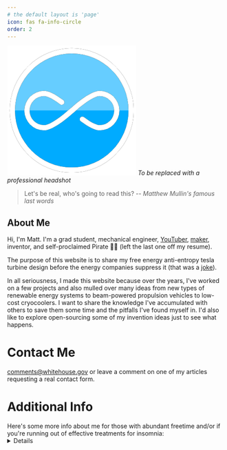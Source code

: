 ```yaml
---
# the default layout is 'page'
icon: fas fa-info-circle
order: 2
---
```



<section markdown=0>


<!---
<img src="https://media.licdn.com/dms/image/C5603AQGh6JdP9tQqrQ/profile-displayphoto-shrink_800_800/0/1654610377735?e=1677715200&v=beta&t=pLsF3f8_EsUjdMkNjBqwo8AOv_K3yBGK2ravXKL5Grc" alt="a really cool guy" width="50%" style="object-fit: cover; border-radius: 50%; margin-left: auto; margin-right: auto;">
-->

</section>

<section markdown=1>

![Desktop View](/assets/img/MM_Logo.png)
_To be replaced with a professional headshot_


> Let's be real, who's going to read this?
> -- <cite>Matthew Mullin's famous last words</cite>

# About Me
Hi, I'm Matt. I'm a grad student, mechanical engineer, [YouTuber](https://www.youtube.com/user/GalacticsTutorials/featured), [maker](https://www.youtube.com/channel/UC7IVAaYbsnq1icQKPBbQzzw), inventor, and self-proclaimed Pirate 🏴‍☠️ (left the last one off my resume).

The purpose of this website is to share my free energy anti-entropy tesla turbine design before the energy companies suppress it (that was a [joke](https://en.wikipedia.org/wiki/Joke)).

In all seriousness, I made this website because over the years, I've worked on a few projects and also mulled over many ideas from new types of renewable energy systems to beam-powered propulsion vehicles to low-cost cryocoolers. I want to share the knowledge I've accumulated with others to save them some time and the pitfalls I've found myself in. I'd also like to explore open-sourcing some of my invention ideas just to see what happens.

</section>

# Contact Me
<comments@whitehouse.gov> or leave a comment on one of my articles requesting a real contact form.

# Additional Info
<summary>Here's some more info about me for those with abundant freetime and/or if you're running out of effective treatments for insomnia:</summary>
<details> 

<section markdown=1>

>(**warning:** all meta-data from this website is faxxed to your employer via a team of highly confused and poorly coordinated clowns) 
{: .prompt-danger }

**If you are a [friend](https://en.wikipedia.org/wiki/Friend_(disambiguation)) or [family member](https://en.wikipedia.org/wiki/Family) or [aquaintance](https://en.wiktionary.org/wiki/acquaintance) or [future or past employer](https://en.wikipedia.org/wiki/Enron), you are contracturally forbidden from reading the following information. Proceed, and I will see you in [court](https://www.youtube.com/watch?v=W8QRExBfQhs). Please refer to this [article](https://www.wikihow.com/Tell-a-Joke) if you're confused by any of the legal text on this page.** 
## Who am I?
Throughout history, people have identified themselves from where they’re from (I’m from [Earth](https://en.wikipedia.org/wiki/Earth), btw). In whatever year this is, people tend to describe themselves using singular words or phrases that signal an identity, I’ll leave you with these words instead:

* I once memorized 251 digits of pi. That was a complete waste of time, but I did get $20 from it.
* I quit my YouTube Channel when I was around 16. Every winter, summer, and weekend, I have vowed to start posting videos again. Hopefully within the next decade, I'll get the motivation.
* For legal reasons, I can’t confirm that this is my work, but here’s a fan fiction about [Vladimir Putin](https://www.fanfiction.net/s/10552727/1/VLADIMIR-PUTIN-DANCE-DANCE-REVOLUTION-MASTER)
* My GPA in high school was an unweighted 98.5, and my GPA in college was a 3.96/4.0. But none of that matters because I can never finish a project.
* I won a $30,000 grant and first place in a business competition. However, as of the time of writing this, I have never even sold a newspaper (see above bullet point).
* I have 2 provisional patents so far. You could too if you have $70 and the ability to produce a word document.
* A dream of mine is to build a self-sustaining ship in international waters and create my own micronation. But I’m about 1000 miles from the ocean right now and I forgot the password to my multi-billy crypto key, so that poses a slight issue.

## What Ideas do I have?
They’re mostly in the area of physics and engineering, but I do have some ideas/inventions in biology, psychology, business, and debate. Some broad categories are:
* propulsion (specifically [beamed powered propulsion](https://en.wikipedia.org/wiki/Beam-powered_propulsion))
* energy generation and storage (similar to [HighView Power](https://www.energy-storage.news/news/highview-power-unveils-plan-for-first-500mwh-liquid-air-storage-project-in))
* carbon capture
* aerospace (ground effect vehicles, high altitude balloons, etc.)
* ergonomics/productivity (standing desks, biosensors, etc.)
* SLA-like 3D printers (for printing metal and other substances).
* lots of stuff with ferrofluid
* lots of opinions on how high school and college education should be conducted

## What are my values?
Read this if you want to cringe and haven't already:

While in high school, I may have been described as an [anarcho-syndicalist with anti-consumerist tendancies](https://en.wiktionary.org/wiki/pretentious); now, my general life philosophy and guiding principles can be broadly described as:
* touch grass
* walk outside
* look at a mountain
* respecting people with differing values and decoding the air they vibrate within my vicinity
* open to sharing almost all information freely (possibly with royalties/licenses for business); however, I do understand why posting DIY thermonuclear fusion tutorials on YouTube could be problematic.
* listening to the [Andrew Huberman podcast](https://hubermanlab.com/)
* generally against certain business practices that involve the generation of single-use containers, planned obsolescence, fighting the right to repair, dehumanization (think about the supply chain of your phone), etc.
    * but I see the introduction of more conscientious (and well-marketed) businesses as the only practical solution
* **only buying one brand of socks so you don't have to sort your socks**
* life isn’t a zero sum game:
    * humans are able to turn resources into objects of higher value
    * but we do live in a world of finite resources (natural, economic, and human). 
    * Therefore, the best position is probably to avoid excess luxury (no yachts, which is a shame because I was going to buy one with my **massive** grad student stipend).
* using fancy words and being a moral elitist.
* getting very educated and lacking any real business experience, while claiming to value the opposite

</section>

</details>
